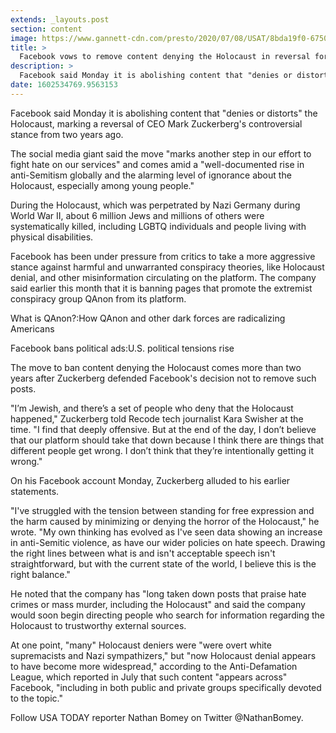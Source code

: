 ```yaml
--- 
extends: _layouts.post 
section: content 
image: https://www.gannett-cdn.com/presto/2020/07/08/USAT/8bda19f0-6750-4606-b70c-11b86d4c9961-AP_Facebook_Civil_Rights_Meetings.jpg?crop=4103,2308,x0,y208&width=3200&height=1801&format=pjpg&auto=webp 
title: > 
  Facebook vows to remove content denying the Holocaust in reversal for Mark Zuckerberg 
description: > 
  Facebook said Monday it is abolishing content that "denies or distorts" the Holocaust, marking a reversal of CEO Mark Zuckerberg's controversial stance from two years ago.:How QAnon and other dark forces are radicalizing AmericansFacebook bans political ads:U.S. political tensions riseThe move to ban content denying the Holocaust comes more than two years after Zuckerberg defended Facebook's decision not to remove such posts."I’m Jewish, and there’s a set of people who deny that the Holocaust happened," Zuckerberg told Recode tech journalist Kara Swisher at the time.On his Facebook account Monday, Zuckerberg alluded to his earlier statements."I've struggled with the tension between standing for free expression and the harm caused by minimizing or denying the horror of the Holocaust," he wrote. 
date: 1602534769.9563153 
--- 
```

Facebook said Monday it is abolishing content that "denies or distorts" the Holocaust, marking a reversal of CEO Mark Zuckerberg's controversial stance from two years ago.

The social media giant said the move "marks another step in our effort to fight hate on our services" and comes amid a "well-documented rise in anti-Semitism globally and the alarming level of ignorance about the Holocaust, especially among young people."

During the Holocaust, which was perpetrated by Nazi Germany during World War II, about 6 million Jews and millions of others were systematically killed, including LGBTQ individuals and people living with physical disabilities.

Facebook has been under pressure from critics to take a more aggressive stance against harmful and unwarranted conspiracy theories, like Holocaust denial, and other misinformation circulating on the platform. The company said earlier this month that it is banning pages that promote the extremist conspiracy group QAnon from its platform.

What is QAnon?:How QAnon and other dark forces are radicalizing Americans

Facebook bans political ads:U.S. political tensions rise

The move to ban content denying the Holocaust comes more than two years after Zuckerberg defended Facebook's decision not to remove such posts.

"I’m Jewish, and there’s a set of people who deny that the Holocaust happened," Zuckerberg told Recode tech journalist Kara Swisher at the time. "I find that deeply offensive. But at the end of the day, I don’t believe that our platform should take that down because I think there are things that different people get wrong. I don’t think that they’re intentionally getting it wrong."

On his Facebook account Monday, Zuckerberg alluded to his earlier statements.

"I've struggled with the tension between standing for free expression and the harm caused by minimizing or denying the horror of the Holocaust," he wrote. "My own thinking has evolved as I've seen data showing an increase in anti-Semitic violence, as have our wider policies on hate speech. Drawing the right lines between what is and isn't acceptable speech isn't straightforward, but with the current state of the world, I believe this is the right balance."

He noted that the company has "long taken down posts that praise hate crimes or mass murder, including the Holocaust" and said the company would soon begin directing people who search for information regarding the Holocaust to trustworthy external sources.

At one point, "many" Holocaust deniers were "were overt white supremacists and Nazi sympathizers," but "now Holocaust denial appears to have become more widespread," according to the Anti-Defamation League, which reported in July that such content "appears across" Facebook, "including in both public and private groups specifically devoted to the topic."

Follow USA TODAY reporter Nathan Bomey on Twitter @NathanBomey.